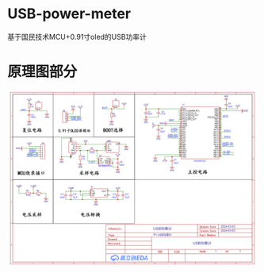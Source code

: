 # USB-power-meter
基于国民技术MCU+0.91寸oled的USB功率计

# 原理图部分
![image](https://github.com/1dantai/USB-power-meter/blob/main/USB%E5%8A%9F%E7%8E%87%E8%AE%A1_%E5%8E%9F%E7%90%86%E5%9B%BE.png)
